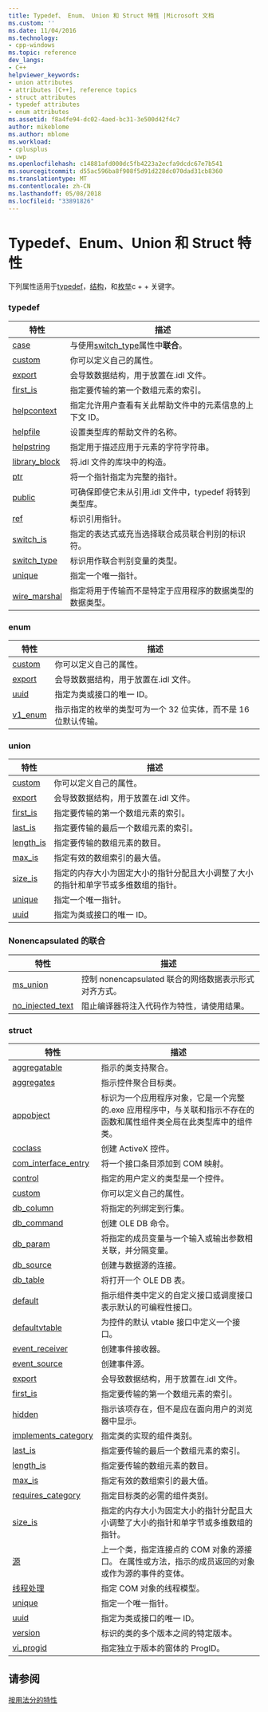 ```yaml
---
title: Typedef、 Enum、 Union 和 Struct 特性 |Microsoft 文档
ms.custom: ''
ms.date: 11/04/2016
ms.technology:
- cpp-windows
ms.topic: reference
dev_langs:
- C++
helpviewer_keywords:
- union attributes
- attributes [C++], reference topics
- struct attributes
- typedef attributes
- enum attributes
ms.assetid: f8a4fe94-dc02-4aed-bc31-3e500d42f4c7
author: mikeblome
ms.author: mblome
ms.workload:
- cplusplus
- uwp
ms.openlocfilehash: c14881afd000dc5fb4223a2ecfa9dcdc67e7b541
ms.sourcegitcommit: d55ac596ba8f908f5d91d228dc070dad31cb8360
ms.translationtype: MT
ms.contentlocale: zh-CN
ms.lasthandoff: 05/08/2018
ms.locfileid: "33891826"
---
```

# <a name="typedef-enum-union-and-struct-attributes"></a>Typedef、Enum、Union 和 Struct 特性
下列属性适用于[typedef](http://msdn.microsoft.com/en-us/cc96cf26-ba93-4179-951e-695d1f5fdcf1)，[结构](../cpp/struct-cpp.md)，和[枚举](../cpp/enumerations-cpp.md)c + + 关键字。  
  
### <a name="typedef"></a>typedef  
  
|特性|描述|  
|---------------|-----------------|  
|[case](../windows/case-cpp.md)|与使用[switch_type](../windows/switch-type.md)属性中**联合**。|  
|[custom](../windows/custom-cpp.md)|你可以定义自己的属性。|  
|[export](../windows/export.md)|会导致数据结构，用于放置在.idl 文件。|  
|[first_is](../windows/first-is.md)|指定要传输的第一个数组元素的索引。|  
|[helpcontext](../windows/helpcontext.md)|指定允许用户查看有关此帮助文件中的元素信息的上下文 ID。|  
|[helpfile](../windows/helpfile.md)|设置类型库的帮助文件的名称。|  
|[helpstring](../windows/helpstring.md)|指定用于描述应用于元素的字符字符串。|  
|[library_block](../windows/library-block.md)|将.idl 文件的库块中的构造。|  
|[ptr](../windows/ptr.md)|将一个指针指定为完整的指针。|  
|[public](../windows/public-cpp-attributes.md)|可确保即使它未从引用.idl 文件中，typedef 将转到类型库。|  
|[ref](../windows/ref-cpp.md)|标识引用指针。|  
|[switch_is](../windows/switch-is.md)|指定的表达式或充当选择联合成员联合判别的标识符。|  
|[switch_type](../windows/switch-type.md)|标识用作联合判别变量的类型。|  
|[unique](../windows/unique-cpp.md)|指定一个唯一指针。|  
|[wire_marshal](../windows/wire-marshal.md)|指定将用于传输而不是特定于应用程序的数据类型的数据类型。|  
  
### <a name="enum"></a>enum  
  
|特性|描述|  
|---------------|-----------------|  
|[custom](../windows/custom-cpp.md)|你可以定义自己的属性。|  
|[export](../windows/export.md)|会导致数据结构，用于放置在.idl 文件。|  
|[uuid](../windows/uuid-cpp-attributes.md)|指定为类或接口的唯一 ID。|  
|[v1_enum](../windows/v1-enum.md)|指示指定的枚举的类型可为一个 32 位实体，而不是 16 位默认传输。|  
  
### <a name="union"></a>union  
  
|特性|描述|  
|---------------|-----------------|  
|[custom](../windows/custom-cpp.md)|你可以定义自己的属性。|  
|[export](../windows/export.md)|会导致数据结构，用于放置在.idl 文件。|  
|[first_is](../windows/first-is.md)|指定要传输的第一个数组元素的索引。|  
|[last_is](../windows/last-is.md)|指定要传输的最后一个数组元素的索引。|  
|[length_is](../windows/length-is.md)|指定要传输的数组元素的数目。|  
|[max_is](../windows/max-is.md)|指定有效的数组索引的最大值。|  
|[size_is](../windows/size-is.md)|指定的内存大小为固定大小的指针分配且大小调整了大小的指针和单字节或多维数组的指针。|  
|[unique](../windows/unique-cpp.md)|指定一个唯一指针。|  
|[uuid](../windows/uuid-cpp-attributes.md)|指定为类或接口的唯一 ID。|  
  
### <a name="nonencapsulated-union"></a>Nonencapsulated 的联合  
  
|特性|描述|  
|---------------|-----------------|  
|[ms_union](../windows/ms-union.md)|控制 nonencapsulated 联合的网络数据表示形式对齐方式。|  
|[no_injected_text](../windows/no-injected-text.md)|阻止编译器将注入代码作为特性，请使用结果。|  
  
### <a name="struct"></a>struct  
  
|特性|描述|  
|---------------|-----------------|  
|[aggregatable](../windows/aggregatable.md)|指示的类支持聚合。|  
|[aggregates](../windows/aggregates.md)|指示控件聚合目标类。|  
|[appobject](../windows/appobject.md)|标识为一个应用程序对象，它是一个完整的.exe 应用程序中，与关联和指示不存在的函数和属性组件类全局在此类型库中的组件类。|  
|[coclass](../windows/coclass.md)|创建 ActiveX 控件。|  
|[com_interface_entry](../windows/com-interface-entry-cpp.md)|将一个接口条目添加到 COM 映射。|  
|[control](../windows/control.md)|指定的用户定义的类型是一个控件。|  
|[custom](../windows/custom-cpp.md)|你可以定义自己的属性。|  
|[db_column](../windows/db-column.md)|将指定的列绑定到行集。|  
|[db_command](../windows/db-command.md)|创建 OLE DB 命令。|  
|[db_param](../windows/db-param.md)|将指定的成员变量与一个输入或输出参数相关联，并分隔变量。|  
|[db_source](../windows/db-source.md)|创建与数据源的连接。|  
|[db_table](../windows/db-table.md)|将打开一个 OLE DB 表。|  
|[default](../windows/default-cpp.md)|指示组件类中定义的自定义接口或调度接口表示默认的可编程性接口。|  
|[defaultvtable](../windows/defaultvtable.md)|为控件的默认 vtable 接口中定义一个接口。|  
|[event_receiver](../windows/event-receiver.md)|创建事件接收器。|  
|[event_source](../windows/event-source.md)|创建事件源。|  
|[export](../windows/export.md)|会导致数据结构，用于放置在.idl 文件。|  
|[first_is](../windows/first-is.md)|指定要传输的第一个数组元素的索引。|  
|[hidden](../windows/hidden.md)|指示该项存在，但不是应在面向用户的浏览器中显示。|  
|[implements_category](../windows/implements-category.md)|指定类的实现的组件类别。|  
|[last_is](../windows/last-is.md)|指定要传输的最后一个数组元素的索引。|  
|[length_is](../windows/length-is.md)|指定要传输的数组元素的数目。|  
|[max_is](../windows/max-is.md)|指定有效的数组索引的最大值。|  
|[requires_category](../windows/requires-category.md)|指定目标类的必需的组件类别。|  
|[size_is](../windows/size-is.md)|指定的内存大小为固定大小的指针分配且大小调整了大小的指针和单字节或多维数组的指针。|  
|[源](../windows/source-cpp.md)|上一个类，指定连接点的 COM 对象的源接口。 在属性或方法，指示的成员返回的对象或作为源的事件的变体。|  
|[线程处理](../windows/threading-cpp.md)|指定 COM 对象的线程模型。|  
|[unique](../windows/unique-cpp.md)|指定一个唯一指针。|  
|[uuid](../windows/uuid-cpp-attributes.md)|指定为类或接口的唯一 ID。|  
|[version](../windows/version-cpp.md)|标识的类的多个版本之间的特定版本。|  
|[vi_progid](../windows/vi-progid.md)|指定独立于版本的窗体的 ProgID。|  
  
## <a name="see-also"></a>请参阅  
 [按用法分的特性](../windows/attributes-by-usage.md)